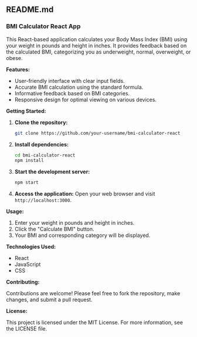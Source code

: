 ## **README.md**

### **BMI Calculator React App**

This React-based application calculates your Body Mass Index (BMI) using your weight in pounds and height in inches. It provides feedback based on the calculated BMI, categorizing you as underweight, normal, overweight, or obese.

**Features:**

* User-friendly interface with clear input fields.
* Accurate BMI calculation using the standard formula.
* Informative feedback based on BMI categories.
* Responsive design for optimal viewing on various devices.

**Getting Started:**

1. **Clone the repository:**
   ```bash
   git clone https://github.com/your-username/bmi-calculator-react
   ```
2. **Install dependencies:**
   ```bash
   cd bmi-calculator-react
   npm install
   ```
3. **Start the development server:**
   ```bash
   npm start
   ```
4. **Access the application:** Open your web browser and visit `http://localhost:3000`.

**Usage:**

1. Enter your weight in pounds and height in inches.
2. Click the "Calculate BMI" button.
3. Your BMI and corresponding category will be displayed.

**Technologies Used:**

* React
* JavaScript
* CSS

**Contributing:**

Contributions are welcome! Please feel free to fork the repository, make changes, and submit a pull request.

**License:**

This project is licensed under the MIT License. For more information, see the LICENSE file.

